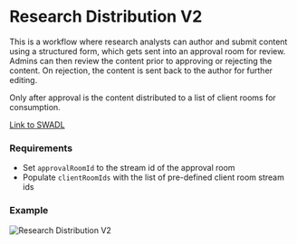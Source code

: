 # Research Distribution V2
This is a workflow where research analysts can author and submit content using a structured form, which gets sent into an approval room for review.  Admins can then review the content prior to approving or rejecting the content.  On rejection, the content is sent back to the author for further editing.

Only after approval is the content distributed to a list of client rooms for consumption.

[Link to SWADL](research-distribution-v2.swadl.yaml)

### Requirements
- Set `approvalRoomId` to the stream id of the approval room
- Populate `clientRoomIds` with the list of pre-defined client room stream ids

### Example
![Research Distribution V2](wdk-research-bot.gif)